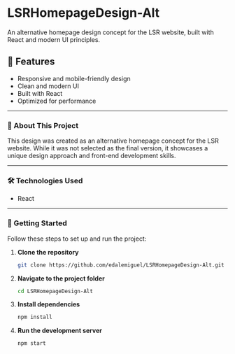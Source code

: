 
# LSRHomepageDesign-Alt
An alternative homepage design concept for the LSR website, built with React and modern UI principles.


## 🌟 Features
- Responsive and mobile-friendly design  
- Clean and modern UI  
- Built with React  
- Optimized for performance  


---


### **📌 About This Project**  
This design was created as an alternative homepage concept for the LSR website. While it was not selected as the final version, it showcases a unique design approach and front-end development skills.


---


### **🛠️ Technologies Used**  
- React  


---


### **🚀 Getting Started**  
Follow these steps to set up and run the project:

1. **Clone the repository**  
   ```sh
   git clone https://github.com/edalemiguel/LSRHomepageDesign-Alt.git
   ```
2. **Navigate to the project folder**  
   ```sh
   cd LSRHomepageDesign-Alt
   ```
3. **Install dependencies**  
   ```sh
   npm install
   ```
4. **Run the development server**  
   ```sh
   npm start
   ```


